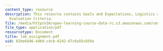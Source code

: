 ```yaml
---
content_type: resource
description: This resource contains Goals and Expectations, Logistics and Parameters,
  Evaluation Criteria.
file: /media/https%3A/open-learning-course-data-rc.s3.amazonaws.com/cms-998-videogame-theory-and-analysis-fall-2006/82be6d464d6dc4cb624267c6a55c659a_lab_assignment.pdf
file_type: application/pdf
resourcetype: Document
title: lab_assignment.pdf
uid: 82be6d46-4d6d-c4cb-6242-67c6a55c659a
---
```


